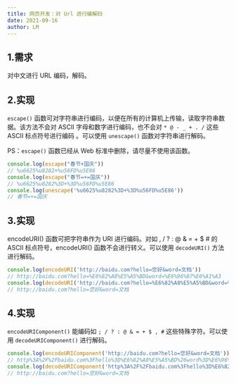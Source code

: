 ```yaml
---
title: 网页开发：对 Url 进行编解码
date: 2021-09-16
author: LM
---
```


## 1.需求

对中文进行 URL 编码，解码。

##  2.实现

`escape()` 函数可对字符串进行编码，以便在所有的计算机上传输，读取字符串数据。该方法不会对 ASCII 字母和数字进行编码，也不会对 `* @ - _ + . /` 这些 ASCII 标点符号进行编码 。可以使用 `unescape()` 函数对字符串进行解码。

PS：`escape()` 函数已经从 Web 标准中删除，请尽量不使用该函数。

```javascript
console.log(escape("春节+国庆"))
// %u6625%u8282+%u56FD%u5E86
console.log(escape("春节=+=国庆"))
// %u6625%u8282%3D+%3D%u56FD%u5E86
console.log(unescape('%u6625%u8282%3D+%3D%u56FD%u5E86'))
// 春节=+=国庆
```

## 3.实现

encodeURI() 函数可把字符串作为 URI 进行编码。对如 , / ? : @ & = + $ # 的 ASCII 标点符号，encodeURI() 函数不会进行转义。可以使用 `decodeURI()` 方法进行解码。

```javascript
console.log(encodeURI('http://baidu.com?hello=您好&word=文档'))
// http://baidu.com?hello=%E6%82%A8%E5%A5%BD&word=%E6%96%87%E6%A1%A3
console.log(decodeURI('http://baidu.com?hello=%E6%82%A8%E5%A5%BD&word=%E6%96%87%E6%A1%A3'))
// http://baidu.com?hello=您好&word=文档
```

## 4.实现

`encodeURIComponent()` 能编码如 `; / ? : @ & = + $ , #` 这些特殊字符。可以使用 `decodeURIComponent()` 进行解码。

```javascript
console.log(encodeURIComponent('http://baidu.com?hello=您好&word=文档'))
// http%3A%2F%2Fbaidu.com%3Fhello%3D%E6%82%A8%E5%A5%BD%26word%3D%E6%96%87%E6%A1%A3
console.log(decodeURIComponent('http%3A%2F%2Fbaidu.com%3Fhello%3D%E6%82%A8%E5%A5%BD%26word%3D%E6%96%87%E6%A1%A3'))
// http://baidu.com?hello=您好&word=文档
```


